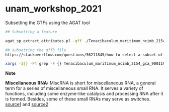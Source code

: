 # unam_workshop_2021

Subsetting the GTFs using the AGAT tool

```bash
## Subsetting a feature

agat_sp_extract_attributes.pl -gff ./Tenacibaculum_maritimum_ncimb_2154_gca_900119795.MARIT_PRJEB17743.49.gff3  -att ID -p mRNA -o temp3

## subsetting the gff3 file
https://stackoverflow.com/questions/56211845/how-to-select-a-subset-of-file-based-on-ids-in-other-file

xargs -I{} -P4 grep -F {} Tenacibaculum_maritimum_ncimb_2154_gca_900119795.MARIT_PRJEB17743.49.gff3 < temp2_ID

```
**Note**

**Miscellaneous RNA:** MiscRNA is short for miscellaneous RNA, a general term for a series of miscellaneous small RNA. It serves a variety of functions, including some enzyme-like catalysis and processing RNA after it is formed. Besides, some of these small RNAs may serve as switches. [source1](https://www.ncbi.nlm.nih.gov/pmc/articles/PMC3226645/) and [source2](https://www.researchgate.net/post/What-is-misc-RNA)
